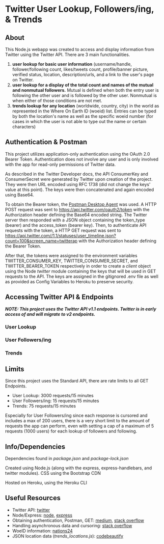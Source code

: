 # Twitter User Lookup, Followers/ing, & Trends


## About

This Node.js webapp was created to access and display information from Twitter using the Twitter API. There are 3 main functionalities.
1. **user lookup for basic user information** (username/handle, follower/following count, likes/tweets count, profile/banner picture, verified status, location, description/urls, and a link to the user's page on Twitter.
2. **user lookup for a display of the total count and names of the mutual and nonmutual followers.** Mutual is defined when both the entry user is following the other user and is followed by the other user. Nonmutual is when either of those conditions are not met.
3. **trends lookup for any location** (worldwide, country, city) in the world as represented in the Where On Earth ID (woeid) list. Entries can be typed by both the location's name as well as the specific woeid number (for cases in which the user is not able to type out the name or certain characters)


## Authentication & Postman

This project utilizes application-only authentication using the OAuth 2.0 Bearer Token. Authentication does not involve any user and is only involved with the app for read-only permissions of Twitter data.

As described in the Twitter Developer docs, the API ConsumerKey and ConsumerSecret were generated by Twitter upon creation of the project. They were then URL encoded using RFC 1738 (did not change the keys' value at this point). The keys were then concatenated and again encoded using Base64.

To obtain the Bearer token, the [Postman Desktop Agent](https://blog.postman.com/introducing-the-postman-agent-send-api-requests-from-your-browser-without-limits/#:~:text=The%20Postman%20agent%20is%20a,API%20calls%20on%20your%20behalf.&text=The%20first%20time%20you%20visit,agent%20for%20your%20operating%20system.) was used. A HTTP POST request was sent to https://api.twitter.com/oauth2/token with the Authorization header defining the Base64 encoded string. The Twitter server then responded with a JSON object containing the token_type (bearer) and the access_token (bearer key). Then, to authenticate API requests with the token, a HTTP GET request was sent to https://api.twitter.com//1.1/statuses/user_timeline.json?count=100&screen_name=twitterap with the Authorization header defining the Bearer Token. 

After that, the tokens were assigned to the environment variables TWITTER_CONSUMER_KEY, TWITTER_CONSUMER_SECRET, and TWITTER_BEARER_TOKEN respectively in order to create a *client* object using the Node *twitter* module containing the keys that will be used in GET requests to the API. The keys are assigned in the gitignored .env file as well as provided as Config Variables to Heroku to preserve security.



## Accessing Twitter API & Endpoints

***NOTE: This project uses the Twitter API v1.1 endpoints. Twitter is in early access of and will migrate to v2 endpoints.***


### User Lookup

### User Followers/ing

### Trends


## Limits

Since this project uses the Standard API, there are rate limits to all GET Endpoints.

- User Lookup: 3000 requests/15 minutes
- User Followers/ing: 15 requests/15 minutes 
- Trends: 75 requests/15 minutes

Especially for User Followers/ing since each response is cursored and includes a max of 200 users, there is a very short limit to the amount of requests the app can perform, even with setting a cap of a maximum of 5 requests (1000 users) for each lookup of followers and following.


## Info/Dependencies
Dependencies found in *package.json* and *package-lock.json*

Created using Node.js (along with the express, express-handlebars, and twitter modules).
CSS using the Bootstrap CDN

Hosted on Heroku, using the Heroku CLI




## Useful Resources
- Twitter API: [twitter](https://developer.twitter.com/en/docs)
- Node/Express: [node](https://www.youtube.com/watch?v=fBNz5xF-Kx4&list=PLrqKr-xuh9fc2M5R8sOOXc4efwT4wd4fN&index=1), [express](https://www.youtube.com/watch?v=L72fhGm1tfE&list=PLrqKr-xuh9fc2M5R8sOOXc4efwT4wd4fN&index=2)
- Obtaining authentication, Postman, GET: [medium](https://medium.com/@federicojordn/simplertapp-twitter-search-api-with-node-js-29e4664db299), [stack overflow](https://stackoverflow.com/questions/45078952/twitter-api-application-only-authentication)
- Handling asynchronous data and cursoring: [stack overflow](https://stackoverflow.com/questions/28008897/node-js-twitter-api-cursors)
- WoeID information: [nations24](https://nations24.com/)
- JSON location data (*trends_locations.js*): [codebeautify](https://codebeautify.org/jsonviewer/cbe97376)

